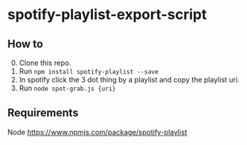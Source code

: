 # spotify-playlist-export-script

## How to
0. Clone this repo.
1. Run ```npm install spotify-playlist --save``` 
2. In spotify click the 3 dot thing by a playlist and copy the playlist uri.
3. Run ```node spot-grab.js {uri}```

## Requirements
Node
https://www.npmjs.com/package/spotify-playlist
